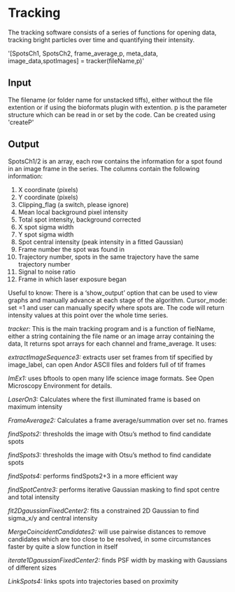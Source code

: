 # Tracking

The tracking software consists of a series of functions for opening data, tracking bright particles over time and quantifying their intensity.

'[SpotsCh1, SpotsCh2, frame_average,p, meta_data, image_data,spotImages] = tracker(fileName,p)'

## Input

The filename (or folder name for unstacked tiffs), either without the file extention or if using the bioformats plugin with extention. p is the parameter structure which can be read in or set by the code. Can be created using 'createP'

## Output

SpotsCh1/2 is an array, each row contains the information for a spot found in an image frame in the series. The columns contain the following information:
1.	X coordinate (pixels)
2.	Y coordinate (pixels)
3.	Clipping_flag (a switch, please  ignore)
4.	Mean local background pixel intensity
5.	Total spot intensity, background corrected
6.	X spot sigma width
7.	Y spot sigma width
8.	Spot central intensity (peak intensity in a fitted Gaussian)
9.	Frame number the spot was found in
10.	Trajectory number, spots in the same trajectory have the same trajectory number
11.	Signal to noise ratio
12.	Frame in which laser exposure began

Useful to know: There is a ‘show_output’ option that can be used to view graphs and manually advance at each stage of the algorithm.
Cursor_mode: set =1 and user can manually specify where spots are. The code will return intensity values at this point over the whole time series.

*tracker:* This is the main tracking program and is a function of fielName, either a string containing the file name or an image array containing the data,  It returns spot arrays for each channel and frame_average. It uses:

*extractImageSequence3:* extracts user set frames from tif specified by image_label, can open Andor ASCII files and folders full of tif frames

*ImEx1:* uses bftools to open many life science image formats. See Open Microscopy Environment for details.

*LaserOn3:* Calculates where the first illuminated frame is based on maximum intensity

*FrameAverage2:* Calculates a frame average/summation over set no. frames

*findSpots2:* thresholds the image with Otsu’s method to find candidate spots

*findSpots3:* thresholds the image with Otsu’s method to find candidate spots

*findSpots4:* performs findSpots2+3 in a more efficient way

*findSpotCentre3:* performs iterative Gaussian masking to find spot centre and total intensity

*fit2DgaussianFixedCenter2:* fits a constrained 2D Gaussian to find sigma_x/y and central intensity

*MergeCoincidentCandidates2:* will use pairwise distances to remove candidates which are too close to be resolved, in some circumstances faster by quite a slow function in itself

*iterate1DgaussianFixedCenter2:* finds PSF width by masking with Gaussians of different sizes

*LinkSpots4:* links spots into trajectories based on proximity
